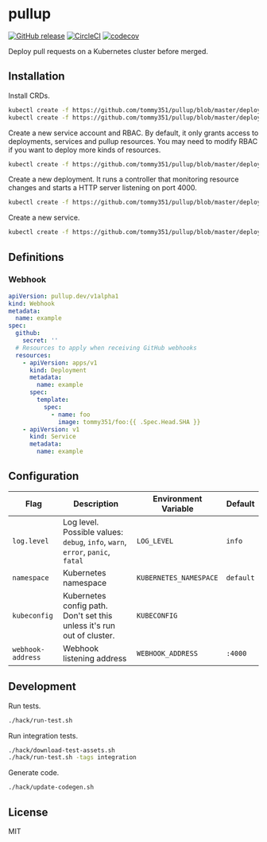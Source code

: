 # pullup

[![GitHub release](https://img.shields.io/github/release/tommy351/pullup.svg)](https://github.com/tommy351/pullup/releases) [![CircleCI](https://circleci.com/gh/tommy351/pullup/tree/master.svg?style=svg)](https://circleci.com/gh/tommy351/pullup/tree/master) [![codecov](https://codecov.io/gh/tommy351/pullup/branch/master/graph/badge.svg)](https://codecov.io/gh/tommy351/pullup)

Deploy pull requests on a Kubernetes cluster before merged.

## Installation

Install CRDs.

```sh
kubectl create -f https://github.com/tommy351/pullup/blob/master/deployment/crds/webhook.yml
kubectl create -f https://github.com/tommy351/pullup/blob/master/deployment/crds/resource-set.yml
```

Create a new service account and RBAC. By default, it only grants access to deployments, services and pullup resources. You may need to modify RBAC if you want to deploy more kinds of resources.

```sh
kubectl create -f https://github.com/tommy351/pullup/blob/master/deployment/rbac.yml
```

Create a new deployment. It runs a controller that monitoring resource changes and starts a HTTP server listening on port 4000.

```sh
kubectl create -f https://github.com/tommy351/pullup/blob/master/deployment/deployment.yml
```

Create a new service.

```sh
kubectl create -f https://github.com/tommy351/pullup/blob/master/deployment/service.yml
```

## Definitions

### Webhook

```yaml
apiVersion: pullup.dev/v1alpha1
kind: Webhook
metadata:
  name: example
spec:
  github:
    secret: ''
  # Resources to apply when receiving GitHub webhooks
  resources:
    - apiVersion: apps/v1
      kind: Deployment
      metadata:
        name: example
      spec:
        template:
          spec:
            - name: foo
              image: tommy351/foo:{{ .Spec.Head.SHA }}
    - apiVersion: v1
      kind: Service
      metadata:
        name: example
```

## Configuration

Flag | Description | Environment Variable | Default
--- | --- | --- | ---
`log.level` | Log level. Possible values: `debug`, `info`, `warn`, `error`, `panic`, `fatal` | `LOG_LEVEL` | `info`
`namespace` | Kubernetes namespace | `KUBERNETES_NAMESPACE` | `default`
`kubeconfig` | Kubernetes config path. Don't set this unless it's run out of cluster. | `KUBECONFIG` |
`webhook-address` | Webhook listening address | `WEBHOOK_ADDRESS` | `:4000`

## Development

Run tests.

```sh
./hack/run-test.sh
```

Run integration tests.

```sh
./hack/download-test-assets.sh
./hack/run-test.sh -tags integration
```

Generate code.

```sh
./hack/update-codegen.sh
```

## License

MIT
